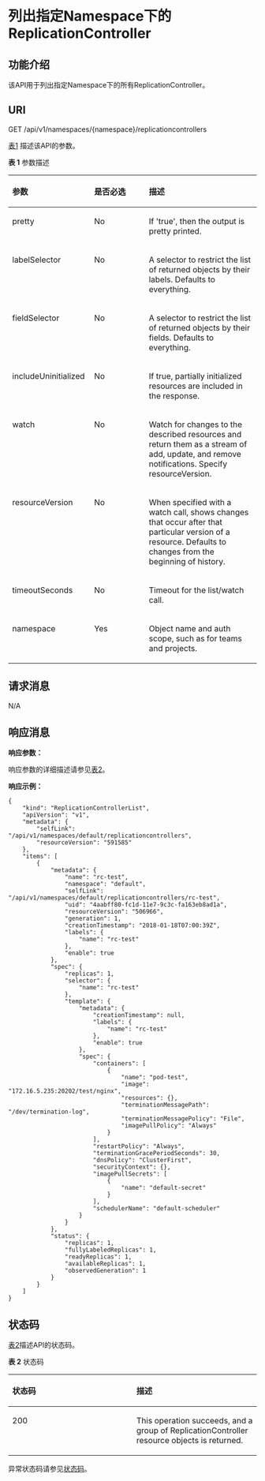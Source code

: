 # 列出指定Namespace下的ReplicationController<a name="cce_02_0021"></a>

## 功能介绍<a name="sf67047d8fbb6440aa6c0ee69dbb0ab60"></a>

该API用于列出指定Namespace下的所有ReplicationController。

## URI<a name="s37529ecb6aca4e228e6cf010d6b12623"></a>

GET /api/v1/namespaces/\{namespace\}/replicationcontrollers

[表1](#table77277322065)  描述该API的参数。

**表 1**  参数描述

<a name="table77277322065"></a>
<table><thead align="left"><tr id="row97282324610"><th class="cellrowborder" valign="top" width="33%" id="mcps1.2.4.1.1"><p id="p67281321665"><a name="p67281321665"></a><a name="p67281321665"></a>参数</p>
</th>
<th class="cellrowborder" valign="top" width="22%" id="mcps1.2.4.1.2"><p id="p17288321268"><a name="p17288321268"></a><a name="p17288321268"></a>是否必选</p>
</th>
<th class="cellrowborder" valign="top" width="45%" id="mcps1.2.4.1.3"><p id="p17286321068"><a name="p17286321068"></a><a name="p17286321068"></a>描述</p>
</th>
</tr>
</thead>
<tbody><tr id="row27281232362"><td class="cellrowborder" valign="top" width="33%" headers="mcps1.2.4.1.1 "><p id="p11728153218617"><a name="p11728153218617"></a><a name="p11728153218617"></a>pretty</p>
</td>
<td class="cellrowborder" valign="top" width="22%" headers="mcps1.2.4.1.2 "><p id="p127281832268"><a name="p127281832268"></a><a name="p127281832268"></a>No</p>
</td>
<td class="cellrowborder" valign="top" width="45%" headers="mcps1.2.4.1.3 "><p id="zh-cn_topic_0079615054_p21257750"><a name="zh-cn_topic_0079615054_p21257750"></a><a name="zh-cn_topic_0079615054_p21257750"></a>If 'true', then the output is pretty printed.</p>
</td>
</tr>
<tr id="row10728173213617"><td class="cellrowborder" valign="top" width="33%" headers="mcps1.2.4.1.1 "><p id="p1772817325614"><a name="p1772817325614"></a><a name="p1772817325614"></a>labelSelector</p>
</td>
<td class="cellrowborder" valign="top" width="22%" headers="mcps1.2.4.1.2 "><p id="p1072815321869"><a name="p1072815321869"></a><a name="p1072815321869"></a>No</p>
</td>
<td class="cellrowborder" valign="top" width="45%" headers="mcps1.2.4.1.3 "><p id="zh-cn_topic_0079615054_p64869644"><a name="zh-cn_topic_0079615054_p64869644"></a><a name="zh-cn_topic_0079615054_p64869644"></a>A selector to restrict the list of returned objects by their labels. Defaults to everything.</p>
</td>
</tr>
<tr id="row1772813320610"><td class="cellrowborder" valign="top" width="33%" headers="mcps1.2.4.1.1 "><p id="p57281032162"><a name="p57281032162"></a><a name="p57281032162"></a>fieldSelector</p>
</td>
<td class="cellrowborder" valign="top" width="22%" headers="mcps1.2.4.1.2 "><p id="p972812321667"><a name="p972812321667"></a><a name="p972812321667"></a>No</p>
</td>
<td class="cellrowborder" valign="top" width="45%" headers="mcps1.2.4.1.3 "><p id="zh-cn_topic_0079615054_p56466209"><a name="zh-cn_topic_0079615054_p56466209"></a><a name="zh-cn_topic_0079615054_p56466209"></a>A selector to restrict the list of returned objects by their fields. Defaults to everything.</p>
</td>
</tr>
<tr id="row117295320616"><td class="cellrowborder" valign="top" width="33%" headers="mcps1.2.4.1.1 "><p id="p1729432163"><a name="p1729432163"></a><a name="p1729432163"></a>includeUninitialized</p>
</td>
<td class="cellrowborder" valign="top" width="22%" headers="mcps1.2.4.1.2 "><p id="p272917321662"><a name="p272917321662"></a><a name="p272917321662"></a>No</p>
</td>
<td class="cellrowborder" valign="top" width="45%" headers="mcps1.2.4.1.3 "><p id="aba3f1dcb1fc04d0b9d8bc6428342c5d1"><a name="aba3f1dcb1fc04d0b9d8bc6428342c5d1"></a><a name="aba3f1dcb1fc04d0b9d8bc6428342c5d1"></a>If true, partially initialized resources are included in the response.</p>
</td>
</tr>
<tr id="row07290321868"><td class="cellrowborder" valign="top" width="33%" headers="mcps1.2.4.1.1 "><p id="p6729133220619"><a name="p6729133220619"></a><a name="p6729133220619"></a>watch</p>
</td>
<td class="cellrowborder" valign="top" width="22%" headers="mcps1.2.4.1.2 "><p id="p87299321366"><a name="p87299321366"></a><a name="p87299321366"></a>No</p>
</td>
<td class="cellrowborder" valign="top" width="45%" headers="mcps1.2.4.1.3 "><p id="p072916324617"><a name="p072916324617"></a><a name="p072916324617"></a>Watch for changes to the described resources and return them as a stream of add, update, and remove notifications. Specify resourceVersion.</p>
</td>
</tr>
<tr id="row97291232969"><td class="cellrowborder" valign="top" width="33%" headers="mcps1.2.4.1.1 "><p id="p67298321619"><a name="p67298321619"></a><a name="p67298321619"></a>resourceVersion</p>
</td>
<td class="cellrowborder" valign="top" width="22%" headers="mcps1.2.4.1.2 "><p id="p17295321564"><a name="p17295321564"></a><a name="p17295321564"></a>No</p>
</td>
<td class="cellrowborder" valign="top" width="45%" headers="mcps1.2.4.1.3 "><p id="p372916324613"><a name="p372916324613"></a><a name="p372916324613"></a>When specified with a watch call, shows changes that occur after that particular version of a resource. Defaults to changes from the beginning of history.</p>
</td>
</tr>
<tr id="row9729103214612"><td class="cellrowborder" valign="top" width="33%" headers="mcps1.2.4.1.1 "><p id="p1372911329617"><a name="p1372911329617"></a><a name="p1372911329617"></a>timeoutSeconds</p>
</td>
<td class="cellrowborder" valign="top" width="22%" headers="mcps1.2.4.1.2 "><p id="p127298326618"><a name="p127298326618"></a><a name="p127298326618"></a>No</p>
</td>
<td class="cellrowborder" valign="top" width="45%" headers="mcps1.2.4.1.3 "><p id="p1372943218610"><a name="p1372943218610"></a><a name="p1372943218610"></a>Timeout for the list/watch call.</p>
</td>
</tr>
<tr id="row1472917321620"><td class="cellrowborder" valign="top" width="33%" headers="mcps1.2.4.1.1 "><p id="p172918321169"><a name="p172918321169"></a><a name="p172918321169"></a>namespace</p>
</td>
<td class="cellrowborder" valign="top" width="22%" headers="mcps1.2.4.1.2 "><p id="p972918327616"><a name="p972918327616"></a><a name="p972918327616"></a>Yes</p>
</td>
<td class="cellrowborder" valign="top" width="45%" headers="mcps1.2.4.1.3 "><p id="zh-cn_topic_0079615054_p4124933"><a name="zh-cn_topic_0079615054_p4124933"></a><a name="zh-cn_topic_0079615054_p4124933"></a>Object name and auth scope, such as for teams and projects.</p>
</td>
</tr>
</tbody>
</table>

## 请求消息<a name="s150fa7f516814ff4ad39c60c6e55b3b9"></a>

N/A

## 响应消息<a name="s00fead6e7b3148c58421f54f9b14f808"></a>

**响应参数：**

响应参数的详细描述请参见[表2](响应数据结构.md#zh-cn_topic_0079614930_table5881294)。

**响应示例：**

```
{
    "kind": "ReplicationControllerList",
    "apiVersion": "v1",
    "metadata": {
        "selfLink": "/api/v1/namespaces/default/replicationcontrollers",
        "resourceVersion": "591585"
    },
    "items": [
        {
            "metadata": {
                "name": "rc-test",
                "namespace": "default",
                "selfLink": "/api/v1/namespaces/default/replicationcontrollers/rc-test",
                "uid": "4aabff80-fc1d-11e7-9c3c-fa163eb8ad1a",
                "resourceVersion": "506966",
                "generation": 1,
                "creationTimestamp": "2018-01-18T07:00:39Z",
                "labels": {
                    "name": "rc-test"
                },
                "enable": true
            },
            "spec": {
                "replicas": 1,
                "selector": {
                    "name": "rc-test"
                },
                "template": {
                    "metadata": {
                        "creationTimestamp": null,
                        "labels": {
                            "name": "rc-test"
                        },
                        "enable": true
                    },
                    "spec": {
                        "containers": [
                            {
                                "name": "pod-test",
                                "image": "172.16.5.235:20202/test/nginx",
                                "resources": {},
                                "terminationMessagePath": "/dev/termination-log",
                                "terminationMessagePolicy": "File",
                                "imagePullPolicy": "Always"
                            }
                        ],
                        "restartPolicy": "Always",
                        "terminationGracePeriodSeconds": 30,
                        "dnsPolicy": "ClusterFirst",
                        "securityContext": {},
                        "imagePullSecrets": [
                            {
                                "name": "default-secret"
                            }
                        ],
                        "schedulerName": "default-scheduler"
                    }
                }
            },
            "status": {
                "replicas": 1,
                "fullyLabeledReplicas": 1,
                "readyReplicas": 1,
                "availableReplicas": 1,
                "observedGeneration": 1
            }
        }
    ]
}
```

## 状态码<a name="sf1c91f0d19274e1fafc6cab7ada11fbd"></a>

[表2](#zh-cn_topic_0079615054_table57260105)描述API的状态码。

**表 2**  状态码

<a name="zh-cn_topic_0079615054_table57260105"></a>
<table><thead align="left"><tr id="zh-cn_topic_0079615054_row357754"><th class="cellrowborder" valign="top" width="50%" id="mcps1.2.3.1.1"><p id="p48540733194718"><a name="p48540733194718"></a><a name="p48540733194718"></a>状态码</p>
</th>
<th class="cellrowborder" valign="top" width="50%" id="mcps1.2.3.1.2"><p id="p39485296194718"><a name="p39485296194718"></a><a name="p39485296194718"></a>描述</p>
</th>
</tr>
</thead>
<tbody><tr id="zh-cn_topic_0079615054_row6247673"><td class="cellrowborder" valign="top" width="50%" headers="mcps1.2.3.1.1 "><p id="zh-cn_topic_0079615054_p36299500"><a name="zh-cn_topic_0079615054_p36299500"></a><a name="zh-cn_topic_0079615054_p36299500"></a>200</p>
</td>
<td class="cellrowborder" valign="top" width="50%" headers="mcps1.2.3.1.2 "><p id="p91231312278"><a name="p91231312278"></a><a name="p91231312278"></a>This operation succeeds, and a group of ReplicationController resource objects is returned.</p>
</td>
</tr>
</tbody>
</table>

异常状态码请参见[状态码](状态码.md)。

